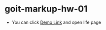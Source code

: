 # goit-markup-hw-01
- You can click [Demo Link](https://ivanpovich.github.io/goit-markup-hw-01/)
 and open life page
